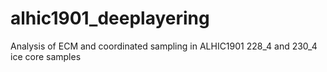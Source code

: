 # alhic1901_deeplayering
Analysis of ECM and coordinated sampling in ALHIC1901 228_4 and 230_4 ice core samples
